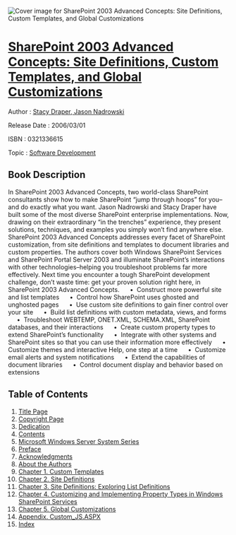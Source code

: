 ![Cover image for SharePoint 2003 Advanced Concepts: Site Definitions, Custom Templates, and Global Customizations](https://imgdetail.ebookreading.net/cover/cover/software_development/EB0321336615.jpg)

[SharePoint 2003 Advanced Concepts: Site Definitions, Custom Templates, and Global Customizations](https://ebookreading.net/view/book/SharePoint+2003+Advanced+Concepts%3A+Site+Definitions%2C+Custom+Templates%2C+and+Global+Customizations-EB0321336615_1.html "SharePoint 2003 Advanced Concepts: Site Definitions, Custom Templates, and Global Customizations")
====================================================================================================================

Author : [Stacy Draper](https://ebookreading.net/search/author/Stacy+Draper),[ Jason Nadrowski](https://ebookreading.net/search/author/+Jason+Nadrowski)

Release Date : 2006/03/01

ISBN : 0321336615

Topic : [Software Development](https://ebookreading.net/search/category/software-development)

Book Description
-----------------

In SharePoint 2003 Advanced Concepts, two world-class SharePoint consultants show how to make SharePoint “jump through hoops” for you–and do exactly what you want.
Jason Nadrowski and Stacy Draper have built some of the most diverse SharePoint enterprise implementations. Now, drawing on their extraordinary “in the trenches” experience, they present solutions, techniques, and examples you simply won’t find anywhere else.
SharePoint 2003 Advanced Concepts addresses every facet of SharePoint customization, from site definitions and templates to document libraries and custom properties. The authors cover both Windows SharePoint Services and SharePoint Portal Server 2003 and illuminate SharePoint’s interactions with other technologies–helping you troubleshoot problems far more effectively.
Next time you encounter a tough SharePoint development challenge, don’t waste time: get your proven solution right here, in SharePoint 2003 Advanced Concepts.
     •  Construct more powerful site and list templates
     •  Control how SharePoint uses ghosted and unghosted pages
     •  Use custom site definitions to gain finer control over your site
     •  Build list definitions with custom metadata, views, and forms
     •  Troubleshoot WEBTEMP, ONET.XML, SCHEMA.XML, SharePoint databases, and their interactions
     •  Create custom property types to extend SharePoint’s functionality
     •  Integrate with other systems and SharePoint sites so that you can use their information more effectively
     •  Customize themes and interactive Help, one step at a time
     •  Customize email alerts and system notifications
     •  Extend the capabilities of document libraries
     •  Control document display and behavior based on extensions
              
Table of Contents
-----------------

1. [Title Page](https://ebookreading.net/view/book/SharePoint+2003+Advanced+Concepts%3A+Site+Definitions%2C+Custom+Templates%2C+and+Global+Customizations-EB0321336615_5.html)
1. [Copyright Page](https://ebookreading.net/view/book/SharePoint+2003+Advanced+Concepts%3A+Site+Definitions%2C+Custom+Templates%2C+and+Global+Customizations-EB0321336615_6.html)
1. [Dedication](https://ebookreading.net/view/book/SharePoint+2003+Advanced+Concepts%3A+Site+Definitions%2C+Custom+Templates%2C+and+Global+Customizations-EB0321336615_7.html)
1. [Contents](https://ebookreading.net/view/book/SharePoint+2003+Advanced+Concepts%3A+Site+Definitions%2C+Custom+Templates%2C+and+Global+Customizations-EB0321336615_8.html)
1. [Microsoft Windows Server System Series](https://ebookreading.net/view/book/SharePoint+2003+Advanced+Concepts%3A+Site+Definitions%2C+Custom+Templates%2C+and+Global+Customizations-EB0321336615_4.html)
1. [Preface](https://ebookreading.net/view/book/SharePoint+2003+Advanced+Concepts%3A+Site+Definitions%2C+Custom+Templates%2C+and+Global+Customizations-EB0321336615_9.html)
1. [Acknowledgments](https://ebookreading.net/view/book/SharePoint+2003+Advanced+Concepts%3A+Site+Definitions%2C+Custom+Templates%2C+and+Global+Customizations-EB0321336615_10.html)
1. [About the Authors](https://ebookreading.net/view/book/SharePoint+2003+Advanced+Concepts%3A+Site+Definitions%2C+Custom+Templates%2C+and+Global+Customizations-EB0321336615_11.html)
1. [Chapter 1. Custom Templates](https://ebookreading.net/view/book/SharePoint+2003+Advanced+Concepts%3A+Site+Definitions%2C+Custom+Templates%2C+and+Global+Customizations-EB0321336615_12.html)
1. [Chapter 2. Site Definitions](https://ebookreading.net/view/book/SharePoint+2003+Advanced+Concepts%3A+Site+Definitions%2C+Custom+Templates%2C+and+Global+Customizations-EB0321336615_13.html)
1. [Chapter 3. Site Definitions: Exploring List Definitions](https://ebookreading.net/view/book/SharePoint+2003+Advanced+Concepts%3A+Site+Definitions%2C+Custom+Templates%2C+and+Global+Customizations-EB0321336615_14.html)
1. [Chapter 4. Customizing and Implementing Property Types in Windows SharePoint Services](https://ebookreading.net/view/book/SharePoint+2003+Advanced+Concepts%3A+Site+Definitions%2C+Custom+Templates%2C+and+Global+Customizations-EB0321336615_15.html)
1. [Chapter 5. Global Customizations](https://ebookreading.net/view/book/SharePoint+2003+Advanced+Concepts%3A+Site+Definitions%2C+Custom+Templates%2C+and+Global+Customizations-EB0321336615_16.html)
1. [Appendix. Custom_JS.ASPX](https://ebookreading.net/view/book/SharePoint+2003+Advanced+Concepts%3A+Site+Definitions%2C+Custom+Templates%2C+and+Global+Customizations-EB0321336615_17.html)
1. [Index](https://ebookreading.net/view/book/SharePoint+2003+Advanced+Concepts%3A+Site+Definitions%2C+Custom+Templates%2C+and+Global+Customizations-EB0321336615_18.html)
